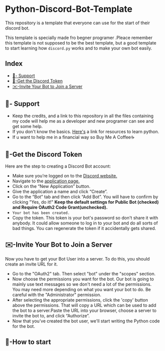 # Python-Discord-Bot-Template

This repository is a template that everyone can use for the start of their discord bot.

This template is specially made fro begner programer .Pleace remember this template is not supposed to be the best template, but a good template to start learning how `discord.py` works and to make your own bot easily.

## Index
* [💪- Support](#support)
* [🎫-Get the Discord Token](#get_the_Discord_Token)
* [✉️-Invite Your Bot to Join a Server](#invite_Your_Bot_to_Join_a_Server)

## 💪- Support 

- Keep the credits, and a link to this repository in all the files containing my code will help me as a developer and new programer can see and get some help.
- If you don't know the basics. [Here's](https://www.pythondiscord.com/resources) a link for resources to learn python.
- If u want to help me in a financial way so Buy Me A Coffee☕

## 🎫-Get the Discord Token

Here are the step to creating a Discord Bot account:
- Make sure you’re logged on to the [Discord website.](https://discord.com/) 
- Navigate to the [application page.](https://discord.com/developers/applications)
- Click on the “New Application” button.
- Give the application a name and click “Create”.
- Go to the “Bot” tab and then click “Add Bot”. You will have to confirm by clicking "Yes, do it!"
 **Keep the default settings for Public Bot (checked) and Require **OAuth2 Code Grant**(unchecked).**
- `Your bot has been created.`
- Copy the token. This token is your bot's password so don't share it with anybody. It could allow someone to log in to your bot and do all sorts of bad things. You can regenerate the token if it accidentally gets shared.

## ✉️-Invite Your Bot to Join a Server

Now you have to get your Bot User into a server. To do this, you should create an invite URL for it.
- Go to the "OAuth2" tab. Then select "bot" under the "scopes" section.
- Now choose the permissions you want for the bot. Our bot is going to mainly use text messages so we don't need a lot of the permissions. You may need more depending on what you want your bot to do. Be careful with the "Administrator" permission.
- After selecting the appropriate permissions, click the 'copy' button above the permissions. That will copy a URL which can be used to add the bot to a server.Paste the URL into your browser, choose a server to invite the bot to, and click “Authorize”.
- Now that you've created the bot user, we'll start writing the Python code for the bot.

## 🚦-How to start


